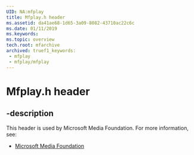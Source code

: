 ```yaml
---
UID: NA:mfplay
title: Mfplay.h header
ms.assetid: da41ae68-1d65-3a09-8082-43710ac22c6c
ms.date: 01/11/2019
ms.keywords: 
ms.topic: overview
tech.root: mfarchive
archived: truef1_keywords:
 - mfplay
 - mfplay/mfplay
---
```


# Mfplay.h header


## -description

This header is used by Microsoft Media Foundation. For more information, see:

- [Microsoft Media Foundation](../_mf/index.md)

